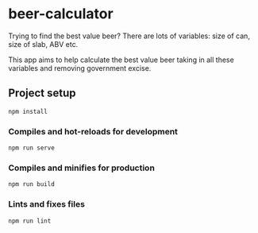 # beer-calculator

Trying to find the best value beer? There are lots of variables: size of can, size of slab, ABV etc.

This app aims to help calculate the best value beer taking in all these variables and removing
government excise.

## Project setup
```
npm install
```

### Compiles and hot-reloads for development
```
npm run serve
```

### Compiles and minifies for production
```
npm run build
```

### Lints and fixes files
```
npm run lint
```
